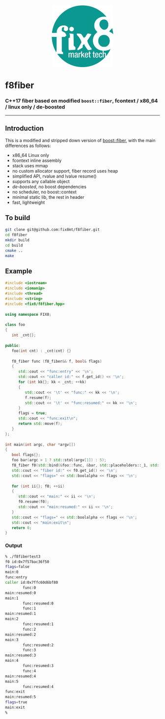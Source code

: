 <p align="center">
  <a href="https://www.fix8mt.com"><img src="assets/fix8mt_Master_Logo_Green_Trans.png" width="200"></a>
</p>

# f8fiber
### C++17 fiber based on modified `boost::fiber`, fcontext / x86_64 / linux only / de-boosted

------------------------------------------------------------------------
## Introduction
This is a modified and stripped down version of [boost::fiber](https://www.boost.org/doc/libs/release/libs/fiber/), with the main differences as follows:
- x86_64 Linux only
- fcontext inline assembly
- stack uses mmap
- no custom allocator support, fiber record uses heap
- simplified API, rvalue and lvalue resume()
- supports any callable object
- _de-boosted_, no boost dependencies
- no scheduler, no boost::context
- minimal static lib, the rest in header
- fast, lightweight

## To build
```bash
git clone git@github.com:fix8mt/f8fiber.git
cd f8fiber
mkdir build
cd build
cmake ..
make
```

## Example
```c++
#include <iostream>
#include <iomanip>
#include <thread>
#include <string>
#include <fix8/f8fiber.hpp>

using namespace FIX8;

class foo
{
   int _cnt{};

public:
   foo(int cnt) : _cnt(cnt) {}

   f8_fiber func (f8_fiber&& f, bool& flags)
   {
      std::cout << "func:entry" << '\n';
      std::cout << "caller id:" << f.get_id() << '\n';
      for (int kk{}; kk < _cnt; ++kk)
      {
         std::cout << '\t' << "func:" << kk << '\n';
         f.resume(f);
         std::cout << '\t' << "func:resumed:" << kk << '\n';
      }
      flags = true;
      std::cout << "func:exit\n";
      return std::move(f);
   }
};

int main(int argc, char *argv[])
{
   bool flags{};
   foo bar(argc > 1 ? std::stol(argv[1]) : 5);
   f8_fiber f0(std::bind(&foo::func, &bar, std::placeholders::_1, std::ref(flags)));
   std::cout << "fiber id:" << f0.get_id() << '\n';
   std::cout << "flags=" << std::boolalpha << flags << '\n';

   for (int ii{}; f0; ++ii)
   {
      std::cout << "main:" << ii << '\n';
      f0.resume(f0);
      std::cout << "main:resumed:" << ii << '\n';
   }
   std::cout << "flags=" << std::boolalpha << flags << '\n';
   std::cout << "main:exit\n";
   return 0;
}
```
### Output
```bash
% ./f8fibertest3
f0 id:0x7f57bac36f50
flags=false
main:0
func:entry
caller id:0x7ffc60d6bf80
        func:0
main:resumed:0
main:1
        func:resumed:0
        func:1
main:resumed:1
main:2
        func:resumed:1
        func:2
main:resumed:2
main:3
        func:resumed:2
        func:3
main:resumed:3
main:4
        func:resumed:3
        func:4
main:resumed:4
main:5
        func:resumed:4
func:exit
main:resumed:5
flags=true
main:exit
%
```
